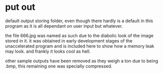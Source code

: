 # put out

default output storing folder, even though there hardly is a default in this program as it is all dependant on user input but whatever.

the file 666.jpg was named as such due to the diabolic look of the image stored in it. it was obtained in early development stages of the
unaccelerated program and is included here to show how a memory leak may look. and frankly it looks cool as hell.

other sample outputs have been removed as they weigh a ton due to being .bmp, this remaining one was specially compressed.
